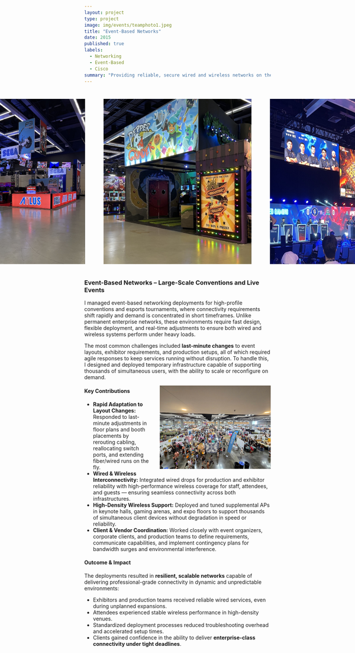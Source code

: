 ```yaml
---
layout: project
type: project
image: img/events/teamphoto1.jpeg
title: "Event-Based Networks"
date: 2015
published: true
labels:
  - Networking
  - Event-Based
  - Cisco
summary: "Providing reliable, secure wired and wireless networks on the fly."
---
```


<div style="display: flex; justify-content: center; gap: 50px; margin: 40px 0;">
  <img src="../img/events/PAXWest2.jpeg" class="img-thumbnail" style="width: 400px; height: auto;">
  <img src="../img/events/PAXWest1.jpeg" class="img-thumbnail" style="width: 400px; height: auto;">
  <img src="../img/events/PAXWest.jpeg" class="img-thumbnail" style="width: 400px; height: auto;">
</div>

### Event-Based Networks – Large-Scale Conventions and Live Events

I managed event-based networking deployments for high-profile conventions and esports tournaments, where connectivity requirements shift rapidly and demand is concentrated in short timeframes. Unlike permanent enterprise networks, these environments require fast design, flexible deployment, and real-time adjustments to ensure both wired and wireless systems perform under heavy loads.

The most common challenges included **last-minute changes** to event layouts, exhibitor requirements, and production setups, all of which required agile responses to keep services running without disruption. To handle this, I designed and deployed temporary infrastructure capable of supporting thousands of simultaneous users, with the ability to scale or reconfigure on demand.

<img src="../img/events/mih.jpeg"  
     alt="Event Networking Deployment"  
     width="300"  
     style="float: right; margin: 0 0 10px 20px;">

#### Key Contributions
- **Rapid Adaptation to Layout Changes:** Responded to last-minute adjustments in floor plans and booth placements by rerouting cabling, reallocating switch ports, and extending fiber/wired runs on the fly.  
- **Wired & Wireless Interconnectivity:** Integrated wired drops for production and exhibitor reliability with high-performance wireless coverage for staff, attendees, and guests — ensuring seamless connectivity across both infrastructures.  
- **High-Density Wireless Support:** Deployed and tuned supplemental APs in keynote halls, gaming arenas, and expo floors to support thousands of simultaneous client devices without degradation in speed or reliability.  
- **Client & Vendor Coordination:** Worked closely with event organizers, corporate clients, and production teams to define requirements, communicate capabilities, and implement contingency plans for bandwidth surges and environmental interference.  

#### Outcome & Impact
The deployments resulted in **resilient, scalable networks** capable of delivering professional-grade connectivity in dynamic and unpredictable environments:

- Exhibitors and production teams received reliable wired services, even during unplanned expansions.  
- Attendees experienced stable wireless performance in high-density venues.  
- Standardized deployment processes reduced troubleshooting overhead and accelerated setup times.  
- Clients gained confidence in the ability to deliver **enterprise-class connectivity under tight deadlines**.  
